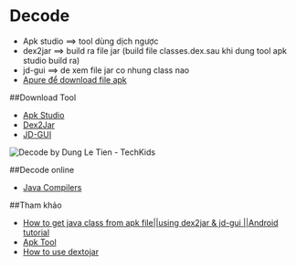 # Decode
+ Apk studio ==> tool dùng dịch ngược
+ dex2jar  ==> build ra file jar (build file classes.dex.sau khi dung tool apk studio build ra)
+ jd-gui ==> de xem file jar co nhung class nao
+ [Apure để download file apk](https://apkpure.com/)

##Download Tool
+ [Apk Studio](https://bintray.com/vaibhavpandeyvpz/generic/download_file?file_path=apkstudio%2Fd49d3de%2Fapkstudio-d49d3de-windows.exe)
+ [Dex2Jar](https://sourceforge.net/projects/dex2jar/files/)
+ [JD-GUI](https://github.com/java-decompiler/jd-gui/releases/download/v1.4.0/jd-gui-windows-1.4.0.zip)

![Decode by Dung Le Tien - TechKids](http://i477.photobucket.com/albums/rr132/trungepu/27863913056_63fc1ddfaa_o_zps3owelooc.jpg) 

##Decode online
+ [Java Compilers](http://www.javadecompilers.com/)


##Tham khảo
+ [How to get java class from apk file||using dex2jar & jd-gui ||Android tutorial](https://www.youtube.com/watch?v=w7Vw4-iPwUQ)
+ [Apk Tool](http://ibotpeaches.github.io/Apktool/install/)
+ [How to use dextojar](http://stackoverflow.com/questions/5257830/how-to-use-dextojar)
